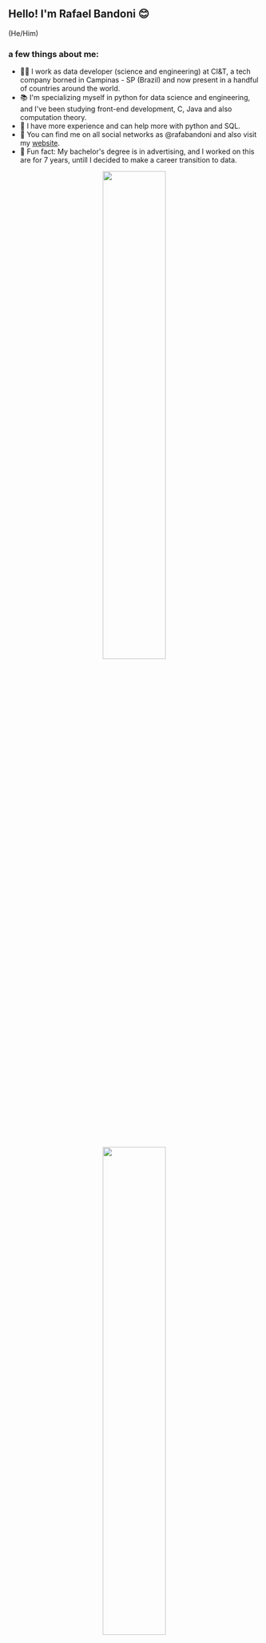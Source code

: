 ## Hello! I'm Rafael Bandoni 😊
(He/Him)  

### a few things about me:
- 👨‍💻 I work as data developer (science and engineering) at CI&T, a tech company borned in Campinas - SP (Brazil) and now present in a handful of countries around the world.
- 📚 I'm specializing myself in python for data science and engineering, and I've been studying front-end development, C, Java and also computation theory.
- 🎲 I have more experience and can help more with python and SQL.
- 🤖 You can find me on all social networks as @rafabandoni and also visit my <a href="https://www.rafaelbandoni.com.br">website</a>.
- 🚀 Fun fact: My bachelor's degree is in advertising, and I worked on this are for 7 years, untill I decided to make a career transition to data.


<div align="center">
  <a href="https://github.com/rafabandoni">
  <img width="50%" src="https://github-readme-stats.vercel.app/api?username=rafabandoni&show_icons=true&theme=tokyonight&include_all_commits=true&count_private=true"/>
  <img width="50%" src="https://github-readme-stats.vercel.app/api/top-langs/?username=rafabandoni&layout=compact&langs_count=6&theme=tokyonight"/>
</div>
  
##
  
<div> 
  <a href = "mailto:rafagbandoni@gmail.com"><img src="https://img.shields.io/badge/-Gmail-%23333?style=for-the-badge&logo=gmail&logoColor=white" target="_blank"></a>
  <a href="https://www.linkedin.com/in/rafabandoni" target="_blank"><img src="https://img.shields.io/badge/-LinkedIn-%230077B5?style=for-the-badge&logo=linkedin&logoColor=white" target="_blank"></a> 
 	<a href="https://www.twitch.tv/rafabandoni" target="_blank"><img src="https://img.shields.io/badge/Twitch-9146FF?style=for-the-badge&logo=twitch&logoColor=white" target="_blank"></a>
  <a href="https://instagram.com/rafabandoni" target="_blank"><img src="https://img.shields.io/badge/-Instagram-%23E4405F?style=for-the-badge&logo=instagram&logoColor=white" target="_blank"></a>
  <a href="https://www.youtube.com/channel/UC88SugfWtztHIEHEaJLAyEg" target="_blank"><img src="https://img.shields.io/badge/YouTube-FF0000?style=for-the-badge&logo=youtube&logoColor=white" target="_blank"></a>
</div>
